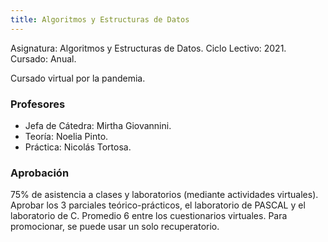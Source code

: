```yaml
---
title: Algoritmos y Estructuras de Datos
---
```


Asignatura: Algoritmos y Estructuras de Datos.
Ciclo Lectivo: 2021.
Cursado: Anual.

Cursado virtual por la pandemia.

### Profesores

- Jefa de Cátedra: Mirtha Giovannini.
- Teoría: Noelia Pinto.
- Práctica: Nicolás Tortosa.

### Aprobación

75% de asistencia a clases y laboratorios (mediante actividades virtuales). Aprobar los 3 parciales teórico-prácticos, el laboratorio de PASCAL y el laboratorio de C. Promedio 6 entre los cuestionarios virtuales. Para promocionar, se puede usar un solo recuperatorio.
